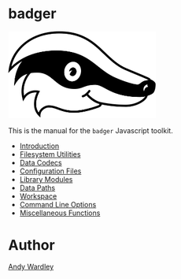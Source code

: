 # badger

<img src="./manual/asset/badger2.svg" width="300"/>

This is the manual for the `badger` Javascript toolkit.

* [Introduction](manual/introduction.html)
* [Filesystem Utilities](manual/filesystem.html)
* [Data Codecs](manual/codecs.html)
* [Configuration Files](manual/config_files.html)
* [Library Modules](manual/library_modules.html)
* [Data Paths](manual/data_paths.html)
* [Workspace](manual/workspace.html)
* [Command Line Options](manual/command_line.html)
* [Miscellaneous Functions](manual/miscellaneous.html)

# Author
[Andy Wardley](https://github.com/abw)
